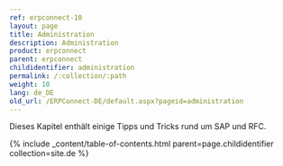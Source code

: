 ```yaml
---
ref: erpconnect-10
layout: page
title: Administration
description: Administration
product: erpconnect
parent: erpconnect
childidentifier: administration
permalink: /:collection/:path
weight: 10
lang: de_DE
old_url: /ERPConnect-DE/default.aspx?pageid=administration
---
```


Dieses Kapitel enthält einige Tipps und Tricks rund um SAP und RFC.

{% include _content/table-of-contents.html parent=page.childidentifier collection=site.de %}
